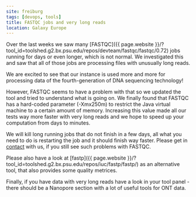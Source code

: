 ```yaml
---
site: freiburg
tags: [devops, tools]
title: FASTQC jobs and very long reads
location: Galaxy Europe
---
```


Over the last weeks we saw many [FASTQC]({{ page.website }}/?tool_id=toolshed.g2.bx.psu.edu/repos/devteam/fastqc/fastqc/0.72) jobs running for days or even longer, which is not normal.
We investigated this and saw that all of those jobs are processing files with unusually long reads.

We are excited to see that our instance is used more and more for processing data of the
fourth-generation of DNA sequencing technology!

However, FASTQC seems to have a problem with that so we updated the tool and tried to understand what is going on.
We finally found that FASTQC has a hard-coded parameter (-Xmx250m) to restrict the Java virtual machine to a certain amount of memory.
Increasing this value made all our tests way more faster with very long reads and we hope to speed up your computation from days to minutes.

We will kill long running jobs that do not finish in a few days, all what you need to do is restarting the job and it should finish way faster.
Please get in [contact](mailto:contact@usegalaxy.eu) with us, if you still see such problems with FASTQC.

Please also have a look at [fastp]({{ page.website }}/?tool_id=toolshed.g2.bx.psu.edu/repos/iuc/fastp/fastp/) as an alternative tool, that also
provides some quality metrices.

Finally, if you have data with very long reads have a look in your tool panel - there should be a Nanopore section with a lot of useful tools for ONT data.
